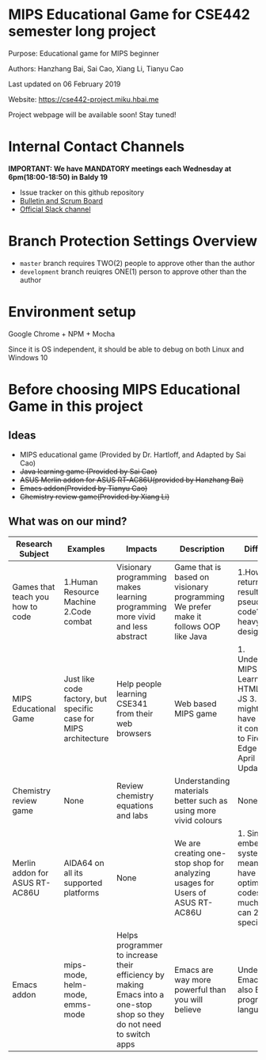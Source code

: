# MIPS Educational Game for CSE442 semester long project
Purpose: Educational game for MIPS beginner

Authors: Hanzhang Bai, Sai Cao, Xiang Li, Tianyu Cao

Last updated on 06 February 2019

Website: https://cse442-project.miku.hbai.me

Project webpage will be available soon! Stay tuned!

# Internal Contact Channels
**IMPORTANT: We have MANDATORY meetings each Wednesday at 6pm(18:00-18:50) in Baldy 19**
* Issue tracker on this github repository 
* [Bulletin and Scrum Board](https://trello.com/b/NIahwqsH/cse442-mips-educational-game "Official Channel")
* [Official Slack channel](https://cse442-workspace.slack.com/messages/GG14R0RF1/details/ "Official Slack channel for group activities")

# Branch Protection Settings Overview
* `master` branch requires TWO(2) people to approve other than the author
* `development` branch reuiqres ONE(1) person to approve other than the author

# Environment setup 

Google Chrome + NPM + Mocha 

Since it is OS independent, it should be able to debug on both Linux and Windows 10

# Before choosing MIPS Educational Game in this project
## Ideas
* MIPS educational game (Provided by Dr. Hartloff, and Adapted by Sai Cao)
* ~~Java learning game (Provided by Sai Cao)~~
* ~~ASUS Merlin addon for ASUS RT-AC86U(provided by Hanzhang Bai)~~
* ~~Emacs addon(Provided by Tianyu Cao)~~
* ~~Chemistry review game(Provided by Xiang Li)~~

## What was on our mind?
|Research Subject|Examples|Impacts|Description|Difficulties|Author|Final Choice|
|---|---|---|---|---|---|---|
|Games that teach you how to code|1.Human Resource Machine 2.Code combat|Visionary programming makes learning programming more vivid and less abstract|Game that is based on visionary programming We prefer make it follows OOP like Java|1.How do we return the result from pseudo-code? 2.GUI heavy level design|Sai Cao|No|
|MIPS Educational Game|Just like code factory, but specific case for MIPS architecture|Help people learning CSE341 from their web browsers|Web based MIPS game|1. Understanding MIPS 2. Learning both HTML5 and JS 3. We might also have to make it compatible to Firefox and Edge prior to April 2019 Update|Dr. Winikus, Dr. Hartloff, and Sai Cao|Yes|
|Chemistry review game|None|Review chemistry equations and labs|Understanding materials better such as using more vivid colours|None|Xiang Li|No|
|Merlin addon for ASUS RT-AC86U|AIDA64 on all its supported platforms|None|We are creating one-stop shop for analyzing usages for Users of ASUS RT-AC86U|1. Since this is embedded system, it means we have to optimize codes as much as we can 2. Too specific|Hanzhang Bai|No|
|Emacs addon|mips-mode, helm-mode, emms-mode|Helps programmer to increase their efficiency by making Emacs into a one-stop shop so they do not need to switch apps|Emacs are way more powerful than you will believe|Understanding Emacs and also Elisp programming language|Tianyu Cao|No|
